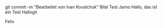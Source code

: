 git commit -m "Bearbeitet von Ivan Kovalchuk"
Bilal
Test
Jarno
Hallo, das ist ein Test
Hallogit

Felix
